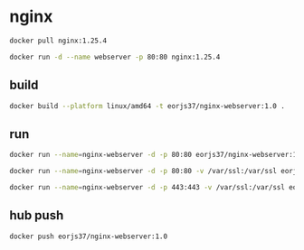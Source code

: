 # nginx

```bash
docker pull nginx:1.25.4
```

```bash
docker run -d --name webserver -p 80:80 nginx:1.25.4
```

## build

```bash
docker build --platform linux/amd64 -t eorjs37/nginx-webserver:1.0 .
```

## run

```bash
docker run --name=nginx-webserver -d -p 80:80 eorjs37/nginx-webserver:1.0
```

```bash
docker run --name=nginx-webserver -d -p 80:80 -v /var/ssl:/var/ssl eorjs37/nginx-webserver:1.0
```

```bash
docker run --name=nginx-webserver -d -p 443:443 -v /var/ssl:/var/ssl eorjs37/nginx-webserver:1.0
```

## hub push

```bash
docker push eorjs37/nginx-webserver:1.0
```
